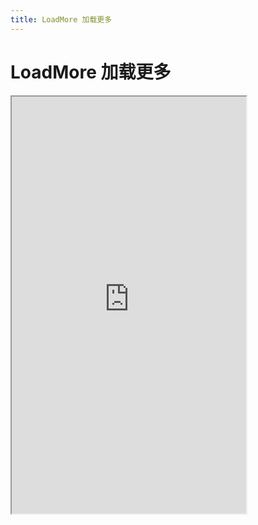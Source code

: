```yaml
---
title: LoadMore 加载更多
---
```


# LoadMore 加载更多

<iframe src="https://cfg-design.github.io/cfgd-uniapp3/#/pages/loadMore/index" style="width: 375px; height: 667px" />

### 基本使用

```vue-html
<c-load-more @load-more="loadMore" />
<c-load-more loading @load-more="loadMore" />
<c-load-more no-more @load-more="loadMore" />
```

### API

### LoadMore Props {#props}

| 名称             | 类型                     | 默认值             | 版本           | 说明           |
|:----------------|:------------------------|:------------------|:--------------|:--------------|
| c               | string                  | default           |               | 配置名。[使用说明](/guide/props.html#config)    |
| props           | LoadMoreProps           | undefined         |               | 全部 props 。 [使用说明](/guide/props.html) |
| c-class         | HTMLAttributes['class'] | undefined         |               | 自定义类名 |
| c-style         | HTMLAttributes['style'] | undefined         |               | 自定义样式 |
| loading         | boolean                 | undefined         |               | 是否加载中  |
| no-more         | boolean                 | undefined         |               | 是否没更多  |
| text            | string                  | undefined         |               | 默认文案  |
| loading-text    | string                  | undefined         |               | 加载中的文案  |
| no-more-text    | string                  | undefined         |               | 没有更多的文案  |
| text-props      | TextProps               | undefined         |               | [TextProps](/components/text.html#props)  |
| line-props      | LineProps               | undefined         |               | [LineProps](/components/line.html#props)  |
| spin-props      | SpinProps               | undefined         |               | [SpinProps](/components/spin.html#props)  |


### Tabs Events {#events}

| 名称                     | 参数                     | 说明           |
|:------------------------|:-------------------------|:--------------|
| load-more               | () => void               | 点击时触发 |
